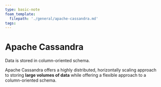 ```yaml
---
type: basic-note
foam_template:
  filepath: './general/apache-cassandra.md'
tags: 
---
```


# Apache Cassandra

Data is stored in column-oriented schema.

Apache Cassandra offers a highly distributed, horizontally scaling approach to storing **large volumes of data** while offering a flexible approach to a column-oriented schema.

